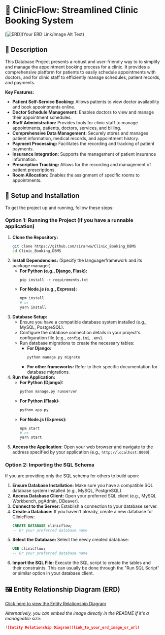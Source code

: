 # 🏥 ClinicFlow: Streamlined Clinic Booking System

[![ERD](link_to_your_erd_image_or_url)](Your ERD Link/Image Alt Text)

## 🌟 Description

This Database Project presents a robust and user-friendly way to to simplify and manage the appointment booking process for a clinic. It provides a comprehensive platform for patients to easily schedule appointments with doctors, and for clinic staff to efficiently manage schedules, patient records, and payments.

**Key Features:**

* **Patient Self-Service Booking:** Allows patients to view doctor availability and book appointments online.
* **Doctor Schedule Management:** Enables doctors to view and manage their appointment schedules.
* **Staff Administration:** Provides tools for clinic staff to manage appointments, patients, doctors, services, and billing.
* **Comprehensive Data Management:** Securely stores and manages patient information, medical records, and appointment history.
* **Payment Processing:** Facilitates the recording and tracking of patient payments.
* **Insurance Integration:** Supports the management of patient insurance information.
* **Prescription Tracking:** Allows for the recording and management of patient prescriptions.
* **Room Allocation:** Enables the assignment of specific rooms to appointments.

## 🚀 Setup and Installation

To get the project up and running, follow these steps:

### Option 1: Running the Project (If you have a runnable application)

1.  **Clone the Repository:**
    ```bash
    git clone https://github.com/sirarwa/Clinic_Booking_DBMS
    cd Clinic_Booking_DBMS
    ```
2.  **Install Dependencies:** (Specify the language/framework and its package manager)
    * **For Python (e.g., Django, Flask):**
        ```bash
        pip install -r requirements.txt
        ```
    * **For Node.js (e.g., Express):**
        ```bash
        npm install
        # or
        yarn install
        ```
3.  **Database Setup:**
    * Ensure you have a compatible database system installed (e.g., MySQL, PostgreSQL).
    * Configure the database connection details in your project's configuration file (e.g., `config.ini`, `.env`).
    * Run database migrations to create the necessary tables:
        * **For Django:**
            ```bash
            python manage.py migrate
            ```
        * **For other frameworks:** Refer to their specific documentation for database migrations.
4.  **Run the Application:**
    * **For Python (Django):**
        ```bash
        python manage.py runserver
        ```
    * **For Python (Flask):**
        ```bash
        python app.py
        ```
    * **For Node.js (Express):**
        ```bash
        npm start
        # or
        yarn start
        ```
5.  **Access the Application:** Open your web browser and navigate to the address specified by your application (e.g., `http://localhost:8000`).

### Option 2: Importing the SQL Schema

If you are providing only the SQL schema for others to build upon:

1.  **Ensure Database Installation:** Make sure you have a compatible SQL database system installed (e.g., MySQL, PostgreSQL).
2.  **Access Database Client:** Open your preferred SQL client (e.g., MySQL Workbench, pgAdmin, DBeaver).
3.  **Connect to the Server:** Establish a connection to your database server.
4.  **Create a Database:** If you haven't already, create a new database for ClinicFlow:
    ```sql
    CREATE DATABASE clinicflow;
    -- Or your preferred database name
    ```
5.  **Select the Database:** Select the newly created database:
    ```sql
    USE clinicflow;
    -- Or your preferred database name
    ```
6.  **Import the SQL File:** Execute the SQL script to create the tables and their constraints. This can usually be done through the "Run SQL Script" or similar option in your database client.

## 🖼️ Entity Relationship Diagram (ERD)

[Click here to view the Entity Relationship Diagram](link_to_your_erd_image_or_url)

*Alternatively, you can embed the image directly in the README if it's a manageable size:*

```markdown
![Entity Relationship Diagram](link_to_your_erd_image_or_url)